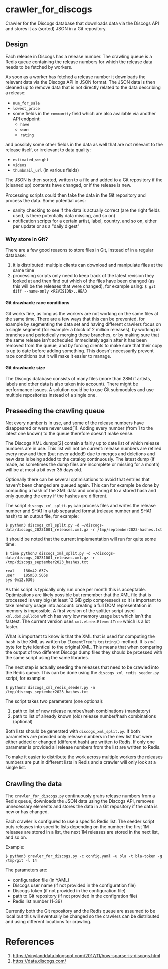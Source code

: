 # crawler_for_discogs

Crawler for the Discogs database that downloads data via the Discogs API and
stores it as (sorted) JSON in a Git repository.

## Design

Each release in Discogs has a release number. The crawling queue is a Redis
queue containing the release numbers for which the release data needs to be
fetched by workers.

As soon as a worker has fetched a release number it downloads the relevant
data via the Discogs API in JSON format. The JSON data is then cleaned up to
remove data that is not directly related to the data describing a release:

* `num_for_sale`
* `lowest_price`
* some fields in the `community` field which are also available via another
  API endpoint:
  * `have`
  * `want`
  * `rating`

and possibly some other fields in the data as well that are not relevant to
the release itself, or irrelevant to data quality:

* `estimated_weight`
* `videos`
* `thumbnail_url` (in various fields)

The JSON is then sorted, written to a file and added to a Git repository if the
(cleaned up) contents have changed, or if the release is new.

Processing scripts could then take the data in the Git repository and process
the data. Some potential uses:

* sanity checking to see if the data is actually correct (are the right fields
  used, is there potentially data missing, and so on)
* notification scripts for a certain artist, label, country, and so on, either
  per update or as a "daily digest"

### Why store in Git?

There are a few good reasons to store files in Git, instead of in a regular
database:

1. it is distributed: multiple clients can download and manipulate files at
   the same time
2. processing scripts only need to keep track of the latest revision they
   looked at and then find out which of the files have been changed (as this
   will be the releases that were changed), for example using:
   `$ git diff --name-only <REVISION>..HEAD`

#### Git drawback: race conditions

Git works fine, as long as the workers are not working on the same files at
the same time. There are a few ways that this can be prevented, for example by
segmenting the data set and having different crawlers focus on a single segment
(for example: a block of 2 million releases), by working in branches and
periodically merging these branches, or by making sure that the same release
isn't scheduled immediately again after it has been removed from the queue, and
by forcing clients to make sure that their copy is up to date before adding
something. This doesn't necessarily prevent race conditions but it will make
it easier to manage.

#### Git drawback: size

The Discogs database consists of many files (more than 28M if artists, labels
and other data is also taken into account). There might be performance issues.
A solution could be to use Git submodules and use multiple repositories instead
of a single one.

## Preseeding the crawling queue

Not every number is in use, and some of the release numbers have disappeared
or were never used[1]. Adding every number (from 1 to the latest one known) to
the queue therefore doesn't make sense.

The Discogs XML dumps[2] contain a fairly up to date list of which release
numbers are in use. This list will not be current: release numbers are retired
every now and then (but never added!) due to merges and deletions and new data
is being added to the catalog continuously. The latest dump (if made, as
sometimes the dump files are incomplete or missing for a month) will be at
most a bit over 35 days old.

Optionally there can be several optimisations to avoid that entries that
haven't been changed are queued again. This can for example be done by
computing a hash of the XML data and comparing it to a stored hash and only
queuing the entry if the hashes are different.

The script `discogs_xml_split.py` can process files and writes the release
number and SHA1 in a tab separated format (release number and SHA1 hash) to an
output file, for example:

```
$ python3 discogs_xml_split.py -d ~/discogs-data/discogs_20231001_releases.xml.gz -r /tmp/september2023-hashes.txt
```

It should be noted that the current implementation will run for quite some
time:

```
$ time python3 discogs_xml_split.py -d ~/discogs-data/discogs_20231001_releases.xml.gz -r /tmp/discogs_september2023_hashes.txt

real	186m42.637s
user	185m53.505s
sys	0m12.630s
```

As this script is typically only run once per month this is acceptable.
Optimizations are likely possible but remember that the XML file that is
processed is very big (at least 12 GiB gzip compressed) so it is important to
take memory usage into account: creating a full DOM representation in memory is
impossible. A first version of the splitter script used `xml.dom.pulldom` which
has very low memory usage but which isn't the fastest. The current version
uses `xml.etree.ElementTree` which is a lot faster.

What is important to know is that the XML that is used for computing the hash
is the XML as written by `ElementTree's` `tostring()` method. It is *not* byte
for byte identical to the original XML. This means that when comparing the
output of two different Discogs dump files they should be prcessed with the
same script using the same libraries.

The next step is actually seeding the releases that need to be crawled into
the Redis queue. This can be done using the `discogs_xml_redis_seeder.py`
script, for example:

```
$ python3 discogs_xml_redis_seeder.py -n /tmp/discogs_september2023_hashes.txt
```

The script takes two parameters (one optional):

1. path to list of new release number/hash combinations (mandatory)
2. path to list of already known (old) release number/hash
   combinations (optional)

Both lists should be generated with `discogs_xml_split.py`. If both parameters
are provided only release numbers in the new list that were either added or
changed (different hash) are written to Redis. If only one parameter is
provided all release numbers from the list are written to Redis.

To make it easier to distribute the work across multiple workers the releases
numbers are put in different lists in Redis and a crawler will only look at
a single list.

## Crawling the data

The `crawler_for_discogs.py` continuously grabs release numbers from a Redis
queue, downloads the JSON data using the Discogs API, removes unnecessary
elements and stores the data in a Git repository if the data is new or has
changed.

Each crawler is configured to use a specific Redis list. The seeder script
puts releases into specific lists depending on the number: the first 1M
releases are stored in a list, the next 1M releases are stored in the next
list, and so on.

Example:

```
$ python3 crawler_for_discogs.py -c config.yaml -u bla -t bla-token -g /tmp/git -l 14
```

The parameters are:

* configuration file (in YAML)
* Discogs user name (if not provided in the configuration file)
* Discogs token (if not provided in the configuration file)
* path to Git repository (if not provided in the configration file)
* Redis list number (1-39)

Currently both the Git repository and the Redis queue are assumed to be local
but this will eventually be changed so the crawlers can be distributed and
using different locations for crawling.

# References

1. <https://vinylanddata.blogspot.com/2017/11/how-sparse-is-discogs.html>
2. <https://data.discogs.com/>
